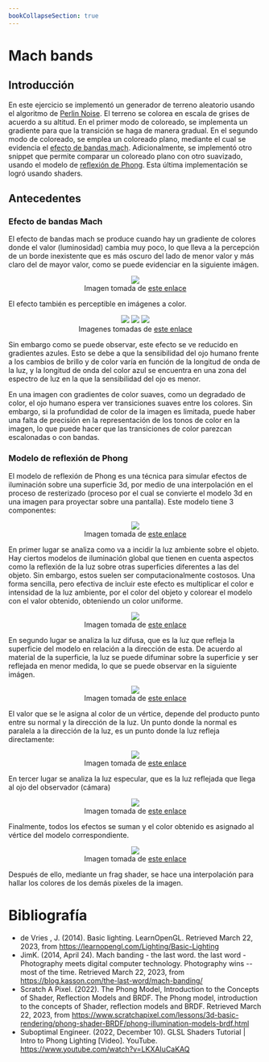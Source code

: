 ```yaml
---
bookCollapseSection: true
---
```

<style>
img{
  margin: auto;
  background-color: white;
}
</style>
# Mach bands
## Introducción
En este ejercicio se implementó un generador de terreno aleatorio usando el algoritmo de [Perlin Noise](https://adrianb.io/2014/08/09/perlinnoise.html). El terreno se colorea en escala de grises de acuerdo a su altitud. En el primer modo de coloreado, se implementa un gradiente para que la transición se haga de manera gradual. En el segundo modo de coloreado, se emplea un coloreado plano, mediante el cual se evidencia el [efecto de bandas mach](https://en.wikipedia.org/wiki/Mach_bands). Adicionalmente, se implementó otro snippet que permite comparar un coloreado plano con otro suavizado, usando el modelo de [reflexión de Phong](https://en.wikipedia.org/wiki/Phong_reflection_model). Esta última implementación se logró usando shaders. 

## Antecedentes
### Efecto de bandas Mach
El efecto de bandas mach se produce cuando hay un gradiente de colores donde el valor (luminosidad) cambia muy poco, lo que lleva a la percepción de un borde inexistente que es más oscuro del lado de menor valor y más claro del de mayor valor, como se puede evidenciar en la siguiente imágen.

<div align="center">
  <img src="/showcase/sketches/mach_bands/machband.jpg"> 
  <div>Imagen tomada de <a href="https://blog.kasson.com/the-last-word/mach-banding/"> este enlace </a> </div>
</div>

El efecto también es perceptible en imágenes a color.

<div align="center">
  <img src="/showcase/sketches/mach_bands/machbandr.jpg">
  <img src="/showcase/sketches/mach_bands/machbandg.jpg">
  <img src="/showcase/sketches/mach_bands/machbandb.jpg">
  <div>Imagenes tomadas de <a href="https://blog.kasson.com/the-last-word/mach-banding/"> este enlace </a> </div>
</div>


Sin embargo como se puede observar, este efecto se ve reducido en gradientes azules. Esto se debe a que la sensibilidad del ojo humano frente a los cambios de brillo y de color varía en función de la longitud de onda de la luz, y la longitud de onda del color azul se encuentra en una zona del espectro de luz en la que la sensibilidad del ojo es menor.

En una imagen con gradientes de color suaves, como un degradado de color, el ojo humano espera ver transiciones suaves entre los colores. Sin embargo, si la profundidad de color de la imagen es limitada, puede haber una falta de precisión en la representación de los tonos de color en la imagen, lo que puede hacer que las transiciones de color parezcan escalonadas o con bandas.

### Modelo de reflexión de Phong
El modelo de reflexión de Phong es una técnica para simular efectos de iluminación sobre una superficie 3d, por medio de una interpolación en el proceso de resterizado (proceso por el cual se convierte el modelo 3d en una imagen para proyectar sobre una pantalla). Este modelo tiene 3 componentes:

<div align="center">
  <img src="/showcase/sketches/mach_bands/Phong_components.png">
  <div>Imagen tomada de <a href="https://en.wikipedia.org/wiki/Phong_reflection_model#/media/File:Phong_components_version_4.png"> este enlace </a> </div>
</div>


En primer lugar se analiza como va a incidir la luz ambiente sobre el objeto. Hay ciertos modelos de iluminación global que tienen en cuenta aspectos como la reflexión de la luz sobre otras superficies diferentes a las del objeto. Sin embargo, estos suelen ser computacionalmente costosos. Una forma sencilla, pero efectiva de incluir este efecto es multiplicar el color e intensidad de la luz ambiente, por el color del objeto y colorear el modelo con el valor obtenido, obteniendo un color uniforme.

<div align="center">
  <img src="/showcase/sketches/mach_bands/ambient_light.png">
  <div>Imagen tomada de <a href="https://learnopengl.com/Lighting/Basic-Lighting"> este enlace </a> </div>
</div>

En segundo lugar se analiza la luz difusa, que es la luz que refleja la superficie del modelo en relación a la dirección de esta. De acuerdo al material de la superficie, la luz se puede difuminar sobre la superficie y ser reflejada en menor medida, lo que se puede observar en la siguiente imágen. 

<div align="center">
  <img src="/showcase/sketches/mach_bands/diffuse_light_material.png">
  <div>Imagen tomada de <a href="https://www.scratchapixel.com/lessons/3d-basic-rendering/phong-shader-BRDF/phong-illumination-models-brdf.html"> este enlace </a> </div>
</div>

El valor que se le asigna al color de un vértice, depende del producto punto entre su normal y la dirección de la luz. Un punto donde la normal es paralela a la dirección de la luz, es un punto donde la luz refleja directamente:

<div align="center">
  <img src="/showcase/sketches/mach_bands/diffuse_light_normal.png">
  <div>Imagen tomada de <a href="https://learnopengl.com/Lighting/Basic-Lighting"> este enlace </a> </div>
</div>

En tercer lugar se analiza la luz especular, que es la luz reflejada que llega al ojo del observador (cámara)

<div align="center">
  <img src="/showcase/sketches/mach_bands/specular_normal.png">
  <div>Imagen tomada de <a href="https://learnopengl.com/Lighting/Basic-Lighting"> este enlace </a> </div>
</div>

Finalmente, todos los efectos se suman y el color obtenido es asignado al vértice del modelo correspondiente. 

<div align="center">
  <img src="/showcase/sketches/mach_bands/phong_total.png">
  <div>Imagen tomada de <a href="https://inspirnathan.com/posts/57-shadertoy-tutorial-part-11/"> este enlace </a> </div>
</div>

Después de ello, mediante un frag shader, se hace una interpolación para hallar los colores de los demás pixeles de la imagen.

# Bibliografía

- de Vries , J. (2014). Basic lighting. LearnOpenGL. Retrieved March 22, 2023, from https://learnopengl.com/Lighting/Basic-Lighting 
- JimK. (2014, April 24). Mach banding - the last word. the last word - Photography meets digital computer technology. Photography wins -- most of the time. Retrieved March 22, 2023, from https://blog.kasson.com/the-last-word/mach-banding/ 
- Scratch A Pixel. (2022). The Phong Model, Introduction to the Concepts of Shader, Reflection Models and BRDF. The Phong model, introduction to the concepts of Shader, reflection models and BRDF. Retrieved March 22, 2023, from https://www.scratchapixel.com/lessons/3d-basic-rendering/phong-shader-BRDF/phong-illumination-models-brdf.html 
- Suboptimal Engineer. (2022, December 10). GLSL Shaders Tutorial | Intro to Phong Lighting [Video]. YouTube. https://www.youtube.com/watch?v=LKXAIuCaKAQ